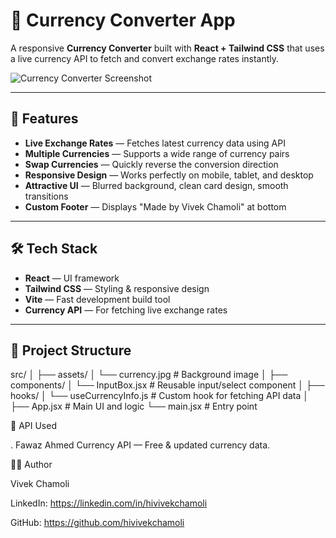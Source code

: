 # 💱 Currency Converter App

A responsive **Currency Converter** built with **React + Tailwind CSS** that uses a live currency API to fetch and convert exchange rates instantly.  

![Currency Converter Screenshot](./assets/screenshot.png) <!-- Optional: Add screenshot -->

---

## 🚀 Features
- **Live Exchange Rates** — Fetches latest currency data using API
- **Multiple Currencies** — Supports a wide range of currency pairs
- **Swap Currencies** — Quickly reverse the conversion direction
- **Responsive Design** — Works perfectly on mobile, tablet, and desktop
- **Attractive UI** — Blurred background, clean card design, smooth transitions
- **Custom Footer** — Displays "Made by Vivek Chamoli" at bottom

---

## 🛠 Tech Stack
- **React** — UI framework
- **Tailwind CSS** — Styling & responsive design
- **Vite** — Fast development build tool
- **Currency API** — For fetching live exchange rates

---

## 📂 Project Structure

src/
│
├── assets/
│ └── currency.jpg # Background image
│
├── components/
│ └── InputBox.jsx # Reusable input/select component
│
├── hooks/
│ └── useCurrencyInfo.js # Custom hook for fetching API data
│
├── App.jsx # Main UI and logic
└── main.jsx # Entry point


🔗 API Used

. Fawaz Ahmed Currency API — Free & updated currency data.


👨‍💻 Author

Vivek Chamoli

LinkedIn: https://linkedin.com/in/hivivekchamoli

GitHub: https://github.com/hivivekchamoli
